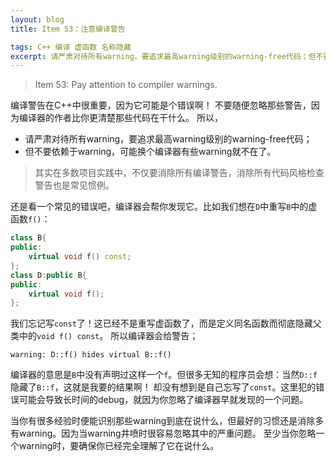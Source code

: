 ```yaml
---
layout: blog
title: Item 53：注意编译警告

tags: C++ 编译 虚函数 名称隐藏
excerpt: 请严肃对待所有warning，要追求最高warning级别的warning-free代码；但不要依赖于warning，可能换个编译器有些warning就不在了。
---
```


> Item 53: Pay attention to compiler warnings.

编译警告在C++中很重要，因为它可能是个错误啊！
不要随便忽略那些警告，因为编译器的作者比你更清楚那些代码在干什么。
所以，

* 请严肃对待所有warning，要追求最高warning级别的warning-free代码；
* 但不要依赖于warning，可能换个编译器有些warning就不在了。

> 其实在多数项目实践中，不仅要消除所有编译警告，消除所有代码风格检查警告也是常见惯例。

<!--more-->

还是看一个常见的错误吧，编译器会帮你发现它。比如我们想在`D`中重写`B`中的虚函数`f()`：

```cpp
class B{
public:
    virtual void f() const;
};
class D:public B{
public:
    virtual void f();
};
```

我们忘记写`const`了！这已经不是重写虚函数了，而是定义同名函数而彻底隐藏父类中的`void f() const`。
所以编译器会给警告；

```
warning: D::f() hides virtual B::f()
```

编译器的意思是`B`中没有声明过这样一个`f`。但很多无知的程序员会想：当然`D::f`隐藏了`B::f`，这就是我要的结果啊！
却没有想到是自己忘写了`const`。这里犯的错误可能会导致长时间的debug，就因为你忽略了编译器早就发现的一个问题。

当你有很多经验时便能识别那些warning到底在说什么，但最好的习惯还是消除多有warning。因为当warning井喷时很容易忽略其中的严重问题。
至少当你忽略一个warning时，要确保你已经完全理解了它在说什么。
